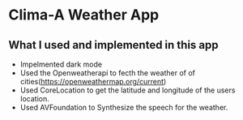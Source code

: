 #  Clima-A Weather App

## What I used and implemented in this app

* Impelmented dark mode
* Used the Openweatherapi to fecth the weather of of cities(https://openweathermap.org/current)
* Used CoreLocation to get the latitude and longitude of the users location.
* Used AVFoundation to Synthesize the speech for the weather.



